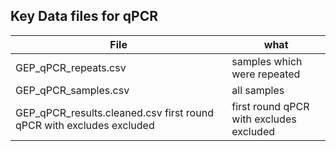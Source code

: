 ## Key Data files for qPCR

| File                                                                 | what                                    |
|----------------------------------------------------------------------|-----------------------------------------|
| GEP_qPCR_repeats.csv                                                 | samples which were repeated             |
| GEP_qPCR_samples.csv                                                 | all samples                             |
| GEP_qPCR_results.cleaned.csv first round qPCR with excludes excluded | first round qPCR with excludes excluded |